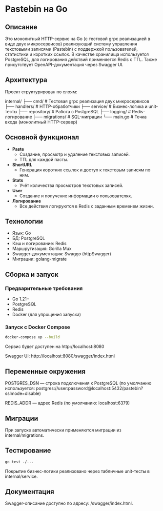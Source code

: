 # Pastebin на Go

## Описание

Это монолитный HTTP-сервис на Go (с тестовой grpc реализацией в виде двух микросервисов) реализующий систему управления текстовыми записями (Pastebin) с поддержкой пользователей, статистики и коротких ссылок. В качестве хранилища используется PostgreSQL, для логирования действий применяется Redis с TTL. Также присутствует OpenAPI-документация через Swagger UI.

## Архитектура

Проект структурирован по слоям:

internal/
├── cmd/ # Тестовая grpc реализация двух микросервисов
├── handlers/ # HTTP-обработчики
├── service/ # Бизнес-логика и unit-тесты
├── repository/ # Работа с PostgreSQL
├── logging/ # Redis-логирование
├── migrations/ # SQL-миграции
└── main.go # Точка входа (монолитный HTTP-сервер)

## Основной функционал

- **Paste**
  - Создание, просмотр и удаление текстовых записей.
  - TTL для каждой пасты.
- **ShortURL**
  - Генерация коротких ссылок и доступ к текстовым записям по ним.
- **Stats**
  - Учёт количества просмотров текстовых записей.
- **User**
  - Создание и получение информации о пользователях.
- **Логирование**
  - Все действия логируются в Redis с заданным временем жизни.

## Технологии

- Язык: Go
- БД: PostgreSQL
- Кэш и логирование: Redis
- Маршрутизация: Gorilla Mux
- Swagger-документация: Swaggo (httpSwagger)
- Миграции: golang-migrate

## Сборка и запуск

### Предварительные требования

- Go 1.21+
- PostgreSQL
- Redis
- Docker (для упрощения запуска)

### Запуск с Docker Compose

```bash
docker-compose up --build
```

Сервис будет доступен на http://localhost:8080

Swagger UI: http://localhost:8080/swagger/index.html

## Переменные окружения
POSTGRES_DSN — строка подключения к PostgreSQL (по умолчанию используется: postgres://user:password@localhost:5432/pastebin?sslmode=disable)

REDIS_ADDR — адрес Redis (по умолчанию: localhost:6379)

## Миграции
При запуске автоматически применяются миграции из internal/migrations.

## Тестирование
```bash
go test ./...
```

Покрытие бизнес-логики реализовано через табличные unit-тесты в internal/service.

## Документация
Swagger-описание доступно по адресу: /swagger/index.html.



